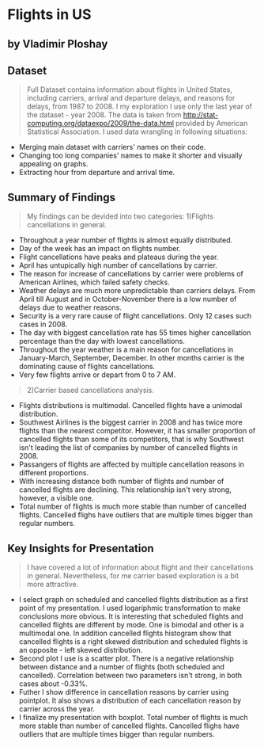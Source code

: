 # Flights in US
## by Vladimir Ploshay


## Dataset

> Full Dataset contains information about flights in United States, including carriers, arrival and departure delays, and reasons for delays, from 1987 to 2008. I my exploration I use only the last year of the dataset - year 2008. The data is taken from http://stat-computing.org/dataexpo/2009/the-data.html provided by American Statistical Association. I used data wrangling in following situations:
- Merging main dataset with carriers' names on their code.
- Changing too long companies' names to make it shorter and visually appealing on graphs.
- Extracting hour from departure and arrival time.


## Summary of Findings

> My findings can be devided into two categories:
> 1)Flights cancellations in general.
- Throughout a year number of flights is almost equally distributed.
- Day of the week has an impact on flights number.
- Flight cancellations have peaks and plateaus during the year.
- April has untupically high number of cancellations by carrier.
- The reason for increase of cancellations by carrier were problems of American Airlines, which failed safety checks.
- Weather delays are much more unpredictable than carriers delays. From April till August and in October-November there is a low number of delays due to weather reasons.
- Security is a very rare cause of flight cancellations. Only 12 cases such cases in 2008.
- The day with biggest cancellation rate has 55 times higher cancellation percentage than the day with lowest cancellations.
- Throughout the year weather is a main reason for cancellations in January-March, September, December.
In other months carrier is the dominating cause of flights cancellations.
- Very few flights arrive or depart from 0 to 7 AM.
> 2)Carrier based cancellations analysis.
- Flights distributions is multimodal. Cancelled flights have a unimodal distribution.
- Southwest Airlines is the biggest carrier in 2008 and has twice more flights than the nearest competitor. However, it has smaller proportion of cancelled flights than some of its competitors, that is why Southwest isn't leading the list of companies by number of cancelled flights in 2008.
- Passangers of flights are affected by multiple cancellation reasons in different proportions. 
- With increasing distance both number of flights and number of cancelled flights are declining. This relationship isn't very strong, however, a visible one.
- Total number of flights is much more stable than number of cancelled flights. Cancelled flighs have outliers that are multiple times bigger than regular numbers.



## Key Insights for Presentation

> I have covered a lot of information about flight and their cancellations in general. Nevertheless, for me carrier based exploration is a bit more attractive.
- I select graph on scheduled and cancelled flights distribution as a first point of my presentation. I used logariphmic transformation to make conclusions more obvious. It is interesting that scheduled flights and cancelled flights are different by mode. One is bimodal and other is a multimodal one. In addition cancelled flights histogram show that cancelled flights is a right skewed distribution and scheduled flights is an opposite - left skewed distribution.
- Second plot I use is a scatter plot. There is a negative relationship between distance and a number of flights (both scheduled and cancelled). Correlation between two parameters isn't strong, in both cases about -0.33%.
- Futher I show difference in cancellation reasons by carrier using pointplot. It also shows a distribution of each cancellation reason by carrier across the year.
- I finalize my presentation with boxplot. Total number of flights is much more stable than number of cancelled flights. Cancelled flighs have outliers that are multiple times bigger than regular numbers.